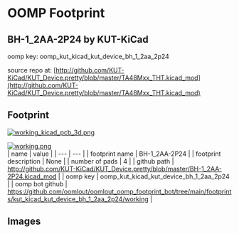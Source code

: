 # OOMP Footprint  
## BH-1_2AA-2P24  by KUT-KiCad  
  
oomp key: oomp_kut_kicad_kut_device_bh_1_2aa_2p24  
  
source repo at: [http://github.com/KUT-KiCad/KUT_Device.pretty/blob/master/TA48Mxx_THT.kicad_mod](http://github.com/KUT-KiCad/KUT_Device.pretty/blob/master/TA48Mxx_THT.kicad_mod)  
## Footprint  
  
[![working_kicad_pcb_3d.png](working_kicad_pcb_3d_600.png)](working_kicad_pcb_3d.png)  
  
[![working.png](working_600.png)](working.png)  
| name | value | 
| --- | --- | 
| footprint name | BH-1_2AA-2P24 | 
| footprint description | None | 
| number of pads | 4 | 
| github path | http://github.com/KUT-KiCad/KUT_Device.pretty/blob/master/BH-1_2AA-2P24.kicad_mod | 
| oomp key | oomp_kut_kicad_kut_device_bh_1_2aa_2p24 | 
| oomp bot github | https://github.com/oomlout/oomlout_oomp_footprint_bot/tree/main/footprints/kut_kicad_kut_device_bh_1_2aa_2p24/working | 
## Images  
